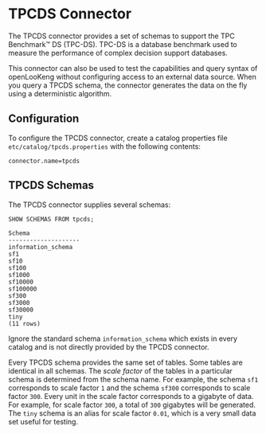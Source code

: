 
TPCDS Connector
===============

The TPCDS connector provides a set of schemas to support the TPC Benchmark™ DS (TPC-DS). TPC-DS is a database benchmark used to measure the performance of complex decision support databases.

This connector can also be used to test the capabilities and query syntax of openLooKeng without configuring access to an external data source. When you query a TPCDS schema, the connector generates the data on the fly using a deterministic algorithm.

Configuration
-------------

To configure the TPCDS connector, create a catalog properties file `etc/catalog/tpcds.properties` with the following contents:

``` properties
connector.name=tpcds
```

TPCDS Schemas
-------------

The TPCDS connector supplies several schemas:

    SHOW SCHEMAS FROM tpcds;

``` 
Schema
--------------------
information_schema
sf1
sf10
sf100
sf1000
sf10000
sf100000
sf300
sf3000
sf30000
tiny
(11 rows)
```

Ignore the standard schema `information_schema` which exists in every catalog and is not directly provided by the TPCDS connector. 

Every TPCDS schema provides the same set of tables. Some tables are identical in all schemas. The *scale factor* of the tables in a particular schema is determined from the schema name. For example, the schema `sf1` corresponds to scale factor `1` and the schema `sf300` corresponds to scale factor `300`. Every unit in the scale factor corresponds to a gigabyte of data. For example, for scale factor `300`, a total of `300` gigabytes will be generated. The `tiny` schema is an alias for scale factor `0.01`, which is a very small data set useful for testing.
